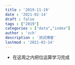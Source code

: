 ```yaml
---
title : '2019-11-19'
date : '2021-02-14'
draft : false
tags : ["2019"]
categories : ["data","index"]
author : 'zch'
description : '测试博客'
lastmod : '2021-02-14'
---
```




+ 在这周之内把位运算学习完成
